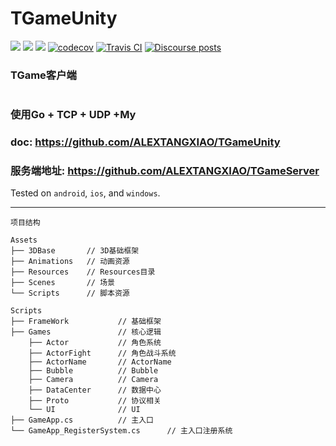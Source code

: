 # TGameUnity
[![](https://img.shields.io/badge/made%20by-Alex%20Tang-blue.svg?style=flat-square)](https://protocol.ai)
[![](https://img.shields.io/badge/project-go-yellow.svg?style=flat-square)](https://libp2p.io/)
[![](https://img.shields.io/badge/freenode-%23libp2p-yellow.svg?style=flat-square)](https://webchat.freenode.net/?channels=%23libp2p)
[![codecov](https://codecov.io/gh/libp2p/go-reuseport/branch/master/graph/badge.svg)](https://codecov.io/gh/libp2p/go-reuseport)
[![Travis CI](https://travis-ci.org/libp2p/go-reuseport.svg?branch=master)](https://travis-ci.org/libp2p/go-reuseport)
[![Discourse posts](https://img.shields.io/discourse/https/discuss.libp2p.io/posts.svg)](https://discuss.libp2p.io)

### TGame客户端
#
### 使用Go + TCP + UDP +My

### doc: https://github.com/ALEXTANGXIAO/TGameUnity
### 服务端地址: https://github.com/ALEXTANGXIAO/TGameServer

Tested on `android`, `ios`, and `windows`.

---
```
项目结构

Assets
├── 3DBase       // 3D基础框架
├── Animations   // 动画资源
├── Resources    // Resources目录
├── Scenes       // 场景
└── Scripts      // 脚本资源

Scripts
├── FrameWork           // 基础框架
├── Games               // 核心逻辑
    ├── Actor           // 角色系统
    ├── ActorFight      // 角色战斗系统
    ├── ActorName       // ActorName
    ├── Bubble          // Bubble
    ├── Camera          // Camera
    ├── DataCenter      // 数据中心
    ├── Proto           // 协议相关
    └── UI              // UI
├── GameApp.cs          // 主入口
└── GameApp_RegisterSystem.cs      // 主入口注册系统
```